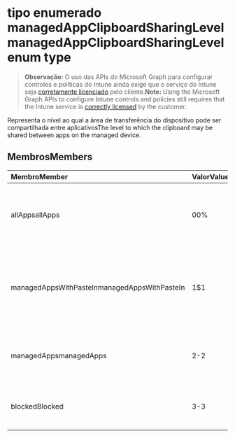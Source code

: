 # <a name="managedappclipboardsharinglevel-enum-type"></a><span data-ttu-id="0bb13-101">tipo enumerado managedAppClipboardSharingLevel</span><span class="sxs-lookup"><span data-stu-id="0bb13-101">managedAppClipboardSharingLevel enum type</span></span>

> <span data-ttu-id="0bb13-102">**Observação:** O uso das APIs do Microsoft Graph para configurar controles e políticas do Intune ainda exige que o serviço do Intune seja [corretamente licenciado](https://go.microsoft.com/fwlink/?linkid=839381) pelo cliente.</span><span class="sxs-lookup"><span data-stu-id="0bb13-102">**Note:** Using the Microsoft Graph APIs to configure Intune controls and policies still requires that the Intune service is [correctly licensed](https://go.microsoft.com/fwlink/?linkid=839381) by the customer.</span></span>

<span data-ttu-id="0bb13-103">Representa o nível ao qual a área de transferência do dispositivo pode ser compartilhada entre aplicativos</span><span class="sxs-lookup"><span data-stu-id="0bb13-103">The level to which the clipboard may be shared between apps on the managed device.</span></span>
## <a name="members"></a><span data-ttu-id="0bb13-104">Membros</span><span class="sxs-lookup"><span data-stu-id="0bb13-104">Members</span></span>
|<span data-ttu-id="0bb13-105">Membro</span><span class="sxs-lookup"><span data-stu-id="0bb13-105">Member</span></span>|<span data-ttu-id="0bb13-106">Valor</span><span class="sxs-lookup"><span data-stu-id="0bb13-106">Value</span></span>|<span data-ttu-id="0bb13-107">Descrição</span><span class="sxs-lookup"><span data-stu-id="0bb13-107">Description</span></span>|
|:---|:---|:---|
|<span data-ttu-id="0bb13-108">allApps</span><span class="sxs-lookup"><span data-stu-id="0bb13-108">allApps</span></span>|<span data-ttu-id="0bb13-109">0</span><span class="sxs-lookup"><span data-stu-id="0bb13-109">0%</span></span>|<span data-ttu-id="0bb13-110">O compartilhamento é permitido entre todos os aplicativos, gerenciados ou não</span><span class="sxs-lookup"><span data-stu-id="0bb13-110">Sharing is allowed between all apps, managed or not</span></span>|
|<span data-ttu-id="0bb13-111">managedAppsWithPasteIn</span><span class="sxs-lookup"><span data-stu-id="0bb13-111">managedAppsWithPasteIn</span></span>|<span data-ttu-id="0bb13-112">1</span><span class="sxs-lookup"><span data-stu-id="0bb13-112">$1</span></span>|<span data-ttu-id="0bb13-113">O compartilhamento é permitido entre todos os aplicativos gerenciados com a função colar habilitada</span><span class="sxs-lookup"><span data-stu-id="0bb13-113">Sharing is allowed between all managed apps with paste in enabled</span></span>|
|<span data-ttu-id="0bb13-114">managedApps</span><span class="sxs-lookup"><span data-stu-id="0bb13-114">managedApps</span></span>|<span data-ttu-id="0bb13-115">2</span><span class="sxs-lookup"><span data-stu-id="0bb13-115">-2</span></span>|<span data-ttu-id="0bb13-116">O compartilhamento é permitido entre todos os aplicativos gerenciados</span><span class="sxs-lookup"><span data-stu-id="0bb13-116">Sharing is allowed between all managed apps</span></span>|
|<span data-ttu-id="0bb13-117">blocked</span><span class="sxs-lookup"><span data-stu-id="0bb13-117">Blocked</span></span>|<span data-ttu-id="0bb13-118">3</span><span class="sxs-lookup"><span data-stu-id="0bb13-118">-3</span></span>|<span data-ttu-id="0bb13-119">Compartilhamento entre aplicativos está desabilitado</span><span class="sxs-lookup"><span data-stu-id="0bb13-119">Sharing between apps is disabled</span></span>|




